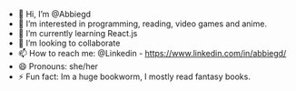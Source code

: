 - 👋 Hi, I’m @Abbiegd
- 👀 I’m interested in programming, reading, video games and anime.
- 🌱 I’m currently learning React.js
- 💞️ I’m looking to collaborate
- 📫 How to reach me: @Linkedin - https://www.linkedin.com/in/abbiegd/
- 😄 Pronouns: she/her
- ⚡ Fun fact: Im a huge bookworm, I mostly read fantasy books. 
